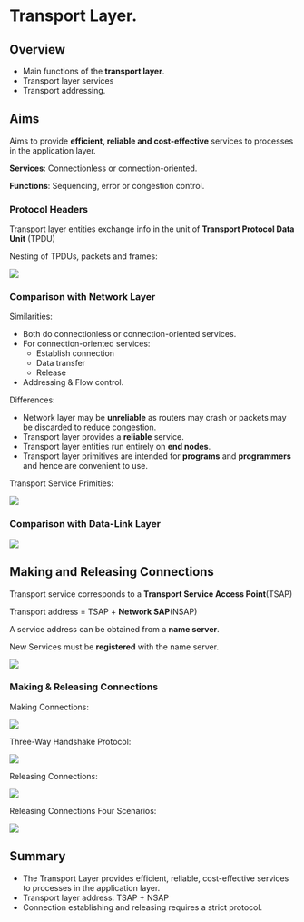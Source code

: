 # Transport Layer.

## Overview

- Main functions of the **transport layer**.
- Transport layer services
- Transport addressing.

## Aims

Aims to provide **efficient, reliable and cost-effective** services to processes in the
application layer.

**Services**: Connectionless or connection-oriented.

**Functions**: Sequencing, error or congestion control.

### Protocol Headers

Transport layer entities exchange info in the unit of **Transport Protocol Data Unit** (TPDU)

Nesting of TPDUs, packets and frames:

![](https://i.imgur.com/nm1aIZb.png)

### Comparison with Network Layer

Similarities:
- Both do connectionless or connection-oriented services.
- For connection-oriented services:
    - Establish connection
    - Data transfer
    - Release
- Addressing & Flow control.


Differences:
- Network layer may be **unreliable** as routers may crash or packets may be discarded to reduce congestion.
- Transport layer provides a **reliable** service.
- Transport layer entities run entirely on **end nodes**.
- Transport layer primitives are intended for **programs** and **programmers** and hence are convenient to use.

Transport Service Primities:

![](https://i.imgur.com/9V1qIHd.png)

### Comparison with Data-Link Layer

![](https://i.imgur.com/BqCR4pi.png)

## Making and Releasing Connections

Transport service corresponds to a **Transport Service Access Point**(TSAP)

Transport address = TSAP + **Network SAP**(NSAP)

A service address can be obtained from a **name server**.

New Services must be **registered** with the name server.

![](https://i.imgur.com/hVCd6tz.png)

### Making & Releasing Connections

Making Connections:

![](https://i.imgur.com/mtKF4FS.png)

Three-Way Handshake Protocol:

![](https://i.imgur.com/uoj8Qg4.png)


Releasing Connections:

![](https://i.imgur.com/eeJTExd.png)

Releasing Connections Four Scenarios:

![](https://i.imgur.com/tAe5lvU.png)

## Summary

-  The Transport Layer provides efficient, reliable, cost-effective services
to processes in the application layer.
- Transport layer address: TSAP + NSAP
- Connection establishing and releasing requires a strict protocol.